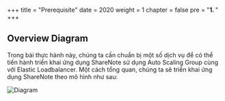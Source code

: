 +++
title = "Prerequisite"
date = 2020
weight = 1
chapter = false
pre = "<b>1. </b>"
+++

## Overview Diagram
Trong bài thực hành này, chúng ta cần chuẩn bị một số dịch vụ để có thể tiến hành triển khai ứng dụng ShareNote sử dụng Auto Scaling Group cùng với Elastic Loadbalancer.
Một cách tổng quan, chúng ta sẽ triển khai ứng dụng ShareNote theo mô hình như sau:

![Diagram](../../../images/1/0.png?width=30pc)